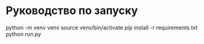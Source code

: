 # Руководство по запуску

python -m venv venv
source venv/bin/activate
pip install -r requirements.txt
python run.py
